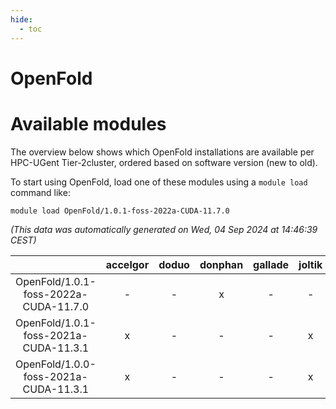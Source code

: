 ```yaml
---
hide:
  - toc
---
```


OpenFold
========

# Available modules


The overview below shows which OpenFold installations are available per HPC-UGent Tier-2cluster, ordered based on software version (new to old).

To start using OpenFold, load one of these modules using a `module load` command like:

```shell
module load OpenFold/1.0.1-foss-2022a-CUDA-11.7.0
```

*(This data was automatically generated on Wed, 04 Sep 2024 at 14:46:39 CEST)*  

| |accelgor|doduo|donphan|gallade|joltik|shinx|skitty|
| :---: | :---: | :---: | :---: | :---: | :---: | :---: | :---: |
|OpenFold/1.0.1-foss-2022a-CUDA-11.7.0|-|-|x|-|-|-|-|
|OpenFold/1.0.1-foss-2021a-CUDA-11.3.1|x|-|-|-|x|-|-|
|OpenFold/1.0.0-foss-2021a-CUDA-11.3.1|x|-|-|-|x|-|-|
